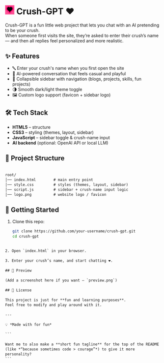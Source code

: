 # <img src="logo.png" alt="logo" width="30"> Crush-GPT ❤️

Crush-GPT is a fun little web project that lets you chat with an AI pretending to be your crush.  
When someone first visits the site, they’re asked to enter their crush’s name — and then all replies feel personalized and more realistic.

## ✨ Features
- 🔤 Enter your crush's name when you first open the site  
- 💬 AI-powered conversation that feels casual and playful  
- 🎨 Collapsible sidebar with navigation (blogs, projects, skills, fun projects)  
- 🌗 Smooth dark/light theme toggle  
- 🖼️ Custom logo support (favicon + sidebar logo)  

## 🛠️ Tech Stack
- **HTML5** – structure  
- **CSS3** – styling (themes, layout, sidebar)  
- **JavaScript** – sidebar toggle & crush-name input  
- **AI backend** (optional: OpenAI API or local LLM)  

## 📂 Project Structure
```

root/
│── index.html        # main entry point
│── style.css         # styles (themes, layout, sidebar)
│── script.js         # sidebar + crush-name input logic
│── logo.png          # website logo / favicon

````

## 🚀 Getting Started
1. Clone this repo:
   ```bash
   git clone https://github.com/your-username/crush-gpt.git
   cd crush-gpt
````

2. Open `index.html` in your browser.

3. Enter your crush’s name, and start chatting ❤️.

## 📸 Preview

(Add a screenshot here if you want — `preview.png`)

## 📜 License

This project is just for **fun and learning purposes**.
Feel free to modify and play around with it.

---

💡 *Made with for fun*

```

Want me to also make a **short fun tagline** for the top of the README (like *“because sometimes code > courage”*) to give it more personality?
```
